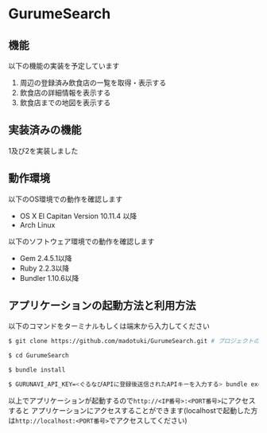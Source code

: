 # GurumeSearch

## 機能

以下の機能の実装を予定しています

1. 周辺の登録済み飲食店の一覧を取得・表示する
2. 飲食店の詳細情報を表示する
3. 飲食店までの地図を表示する

## 実装済みの機能

1及び2を実装しました

## 動作環境

以下のOS環境での動作を確認します

- OS X El Capitan Version 10.11.4 以降
- Arch Linux

以下のソフトウェア環境での動作を確認します

- Gem 2.4.5.1以降
- Ruby 2.2.3以降
- Bundler 1.10.6以降

## アプリケーションの起動方法と利用方法

以下のコマンドをターミナルもしくは端末から入力してください

```sh
$ git clone https://github.com/madotuki/GurumeSearch.git # プロジェクトの取得

$ cd GurumeSearch

$ bundle install

$ GURUNAVI_API_KEY=<ぐるなびAPIに登録後送信されたAPIキーを入力する> bundle exec rails s -p <PORT番号> -b <IP番号> # localhostで起動する場合は-bオプション及びIP番号を消してください
```

以上でアプリケーションが起動するので`http://<IP番号>:<PORT番号>`にアクセスすると
アプリケーションにアクセスすることができます(localhostで起動した方は`http://localhost:<PORT番号>`でアクセスしてください)
